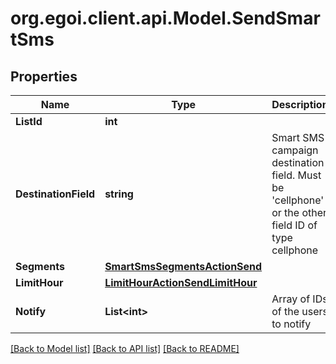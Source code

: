 
# org.egoi.client.api.Model.SendSmartSms

## Properties

Name | Type | Description | Notes
------------ | ------------- | ------------- | -------------
**ListId** | **int** |  | 
**DestinationField** | **string** | Smart SMS campaign destination field. Must be &#39;cellphone&#39; or the other field ID of type                                 cellphone | 
**Segments** | [**SmartSmsSegmentsActionSend**](SmartSmsSegmentsActionSend.md) |  | 
**LimitHour** | [**LimitHourActionSendLimitHour**](LimitHourActionSendLimitHour.md) |  | [optional] 
**Notify** | **List&lt;int&gt;** | Array of IDs of the users to notify | [optional] 

[[Back to Model list]](../README.md#documentation-for-models)
[[Back to API list]](../README.md#documentation-for-api-endpoints)
[[Back to README]](../README.md)

